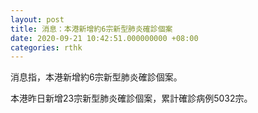 ```yaml
---
layout: post
title: 消息：本港新增約6宗新型肺炎確診個案
date: 2020-09-21 10:42:51.000000000 +08:00
categories: rthk
---
```


消息指，本港新增約6宗新型肺炎確診個案。

本港昨日新增23宗新型肺炎確診個案，累計確診病例5032宗。
